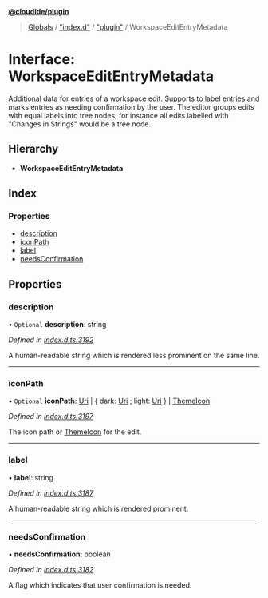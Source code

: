 **[@cloudide/plugin](../README.md)**

> [Globals](../README.md) / ["index.d"](../modules/_index_d_.md) / ["plugin"](../modules/_index_d_._plugin_.md) / WorkspaceEditEntryMetadata

# Interface: WorkspaceEditEntryMetadata

Additional data for entries of a workspace edit. Supports to label entries and marks entries
as needing confirmation by the user. The editor groups edits with equal labels into tree nodes,
for instance all edits labelled with "Changes in Strings" would be a tree node.

## Hierarchy

* **WorkspaceEditEntryMetadata**

## Index

### Properties

* [description](_index_d_._plugin_.workspaceeditentrymetadata.md#description)
* [iconPath](_index_d_._plugin_.workspaceeditentrymetadata.md#iconpath)
* [label](_index_d_._plugin_.workspaceeditentrymetadata.md#label)
* [needsConfirmation](_index_d_._plugin_.workspaceeditentrymetadata.md#needsconfirmation)

## Properties

### description

• `Optional` **description**: string

*Defined in [index.d.ts:3192](https://github.com/shuyaqian/cloudide-plugin-api/blob/9d985be/index.d.ts#L3192)*

A human-readable string which is rendered less prominent on the same line.

___

### iconPath

• `Optional` **iconPath**: [Uri](../classes/_index_d_._plugin_.uri.md) \| { dark: [Uri](../classes/_index_d_._plugin_.uri.md) ; light: [Uri](../classes/_index_d_._plugin_.uri.md)  } \| [ThemeIcon](../classes/_index_d_._plugin_.themeicon.md)

*Defined in [index.d.ts:3197](https://github.com/shuyaqian/cloudide-plugin-api/blob/9d985be/index.d.ts#L3197)*

The icon path or [ThemeIcon](#ThemeIcon) for the edit.

___

### label

•  **label**: string

*Defined in [index.d.ts:3187](https://github.com/shuyaqian/cloudide-plugin-api/blob/9d985be/index.d.ts#L3187)*

A human-readable string which is rendered prominent.

___

### needsConfirmation

•  **needsConfirmation**: boolean

*Defined in [index.d.ts:3182](https://github.com/shuyaqian/cloudide-plugin-api/blob/9d985be/index.d.ts#L3182)*

A flag which indicates that user confirmation is needed.
